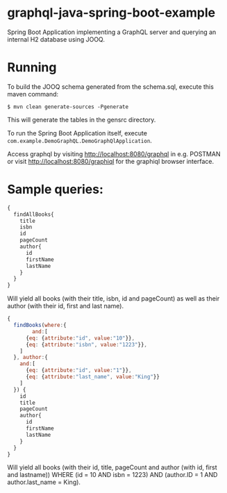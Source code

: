# graphql-java-spring-boot-example
Spring Boot Application implementing a GraphQL server and querying an internal H2 database using JOOQ.

# Running
To build the JOOQ schema generated from the schema.sql, execute this maven command:

```$ mvn clean generate-sources -Pgenerate```

This will generate the tables in the gensrc directory.

To run the Spring Boot Application itself, execute `com.example.DemoGraphQL.DemoGraphQlApplication`.

Access graphql by visiting [http://localhost:8080/graphql](http://localhost:8080/graphql) in e.g. POSTMAN or visit [http://localhost:8080/graphiql](http://localhost:8080/graphiql) for the graphiql browser interface.

# Sample queries:

```javascript
{
  findAllBooks{
    title
    isbn
    id
    pageCount
    author{
      id
      firstName
      lastName
    }
  }
}
```
Will yield all books (with their title, isbn, id and pageCount) as well as their author (with their id, first and last name).


```javascript
{
  findBooks(where:{
		and:[
      {eq: {attribute:"id", value:"10"}},
      {eq: {attribute:"isbn", value:"1223"}},
    ]
  }, author:{
    and:[
      {eq: {attribute:"id", value:"1"}},
      {eq: {attribute:"last_name", value:"King"}}
    ]
  }) {
    id
    title
    pageCount
    author{
      id
      firstName
      lastName
    }
  }
}
```

Will yield all books (with their id, title, pageCount and author (with id, first and lastname)) WHERE (id = 10 AND isbn = 1223) AND (author.ID = 1 AND author.last_name = King).
